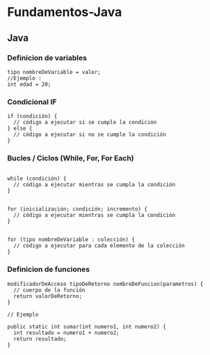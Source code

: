 # Fundamentos-Java

## Java 

### Definicion de variables 
```
tipo nombreDeVariable = valor;
//Ejemplo :
int edad = 20;
```

### Condicional IF 
```
if (condición) {
  // código a ejecutar si se cumple la condición
} else {
  // código a ejecutar si no se cumple la condición
}

```
### Bucles / Ciclos (While, For, For Each) 
```

while (condición) {
  // código a ejecutar mientras se cumpla la condición
}

```
```

for (inicialización; condición; incremento) {
  // código a ejecutar mientras se cumpla la condición
}

```
```

for (tipo nombreDeVariable : colección) {
  // código a ejecutar para cada elemento de la colección
}
```


### Definicion de funciones 

```
modificadorDeAcceso tipoDeRetorno nombreDeFuncion(parametros) {
  // cuerpo de la función
  return valorDeRetorno;
}

// Ejemplo

public static int sumar(int numero1, int numero2) {
  int resultado = numero1 + numero2;
  return resultado;
}

```
